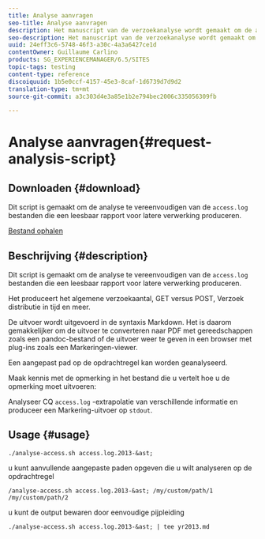 ```yaml
---
title: Analyse aanvragen
seo-title: Analyse aanvragen
description: Het manuscript van de verzoekanalyse wordt gemaakt om de analyse van de access.log dossiers te verlichten die een leesbaar rapport voor recentere verwerking produceren
seo-description: Het manuscript van de verzoekanalyse wordt gemaakt om de analyse van de access.log dossiers te verlichten die een leesbaar rapport voor recentere verwerking produceren
uuid: 24eff3c6-5748-46f3-a30c-4a3a6427ce1d
contentOwner: Guillaume Carlino
products: SG_EXPERIENCEMANAGER/6.5/SITES
topic-tags: testing
content-type: reference
discoiquuid: 1b5e0ccf-4157-45e3-8caf-1d6739d7d9d2
translation-type: tm+mt
source-git-commit: a3c303d4e3a85e1b2e794bec2006c335056309fb

---
```



# Analyse aanvragen{#request-analysis-script}

## Downloaden {#download}

Dit script is gemaakt om de analyse te vereenvoudigen van de `access.log` bestanden die een leesbaar rapport voor latere verwerking produceren.

[Bestand ophalen](assets/analyse-access.sh)

## Beschrijving {#description}

Dit script is gemaakt om de analyse te vereenvoudigen van de `access.log` bestanden die een leesbaar rapport voor latere verwerking produceren.

Het produceert het algemene verzoekaantal, GET versus POST, Verzoek distributie in tijd en meer.

De uitvoer wordt uitgevoerd in de syntaxis Markdown. Het is daarom gemakkelijker om de uitvoer te converteren naar PDF met gereedschappen zoals een pandoc-bestand of de uitvoer weer te geven in een browser met plug-ins zoals een Markeringen-viewer.

Een aangepast pad op de opdrachtregel kan worden geanalyseerd.

Maak kennis met de opmerking in het bestand die u vertelt hoe u de opmerking moet uitvoeren:

Analyseer CQ `access.log` -extrapolatie van verschillende informatie en produceer een Markering-uitvoer op `stdout`.

## Usage {#usage}

`./analyse-access.sh access.log.2013-&ast;`

u kunt aanvullende aangepaste paden opgeven die u wilt analyseren op de opdrachtregel

`/analyse-access.sh access.log.2013-&ast; /my/custom/path/1 /my/custom/path/2`

u kunt de output bewaren door eenvoudige pijpleiding

`./analyse-access.sh access.log.2013-&ast; | tee yr2013.md`
